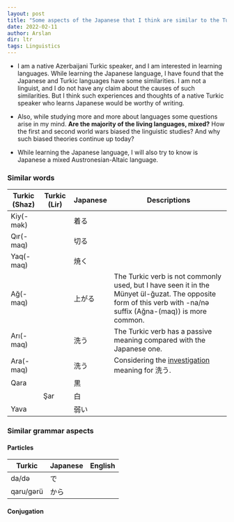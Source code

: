 ```yaml
---
layout: post
title: "Some aspects of the Japanese that I think are similar to the Turkic languages"
date: 2022-02-11
author: Arslan
dir: ltr
tags: Linguistics
---
```



* I am a native Azerbaijani Turkic speaker, and I am interested in learning languages. While learning the Japanese language, I have found that the Japanese and Turkic languages have some similarities. I am not a linguist, and I do not have any claim about the causes of such similarities. But I think such experiences and thoughts of a native Turkic speaker who learns Japanese would be worthy of writing.

* Also, while studying more and more about languages some questions arise in my mind. **Are the majority of the living languages, mixed?** How the first and second world wars biased the linguistic studies? And why such biased theories continue up today?

* While learning the Japanese language, I will also try to know is Japanese a mixed Austronesian-Altaic language.

### Similar words

| Turkic (Shaz)  | Turkic (Lir)  | Japanese      | Descriptions       |
| -------------  | ------------- | ------------- | ------------------ |
| Kiy(-mək)      |               | 着る           |                    |
| Qır(-maq)      |               | 切る           |                    |
| Yaq(-maq)      |               | 焼く           |                    |
| Ağ(-maq)       |               | 上がる         | The Turkic verb is not commonly used, but I have seen it in the Münyet ül-ğuzat. The opposite form of this verb with -na/nə suffix (Ağna-(maq)) is more common.                  |
| Arı(-maq)      |               | 洗う           | The Turkic verb has a passive meaning compared with the Japanese one. |
| Ara(-maq)      |               | 洗う           | Considering the [investigation](https://jisho.org/word/%E6%B4%97%E3%81%86) meaning for 洗う. |
| Qara           |               | 黒             |                    |
|                | Şar           | 白             |                    |
| Yava           |               | 弱い           |                    |

### Similar grammar aspects

#### Particles

| Turkic        | Japanese      | English     |
| ------------- | ------------- | ----------- |
| da/də         | で            |             |
| qaru/gərü     | から           |             |

#### Conjugation




















